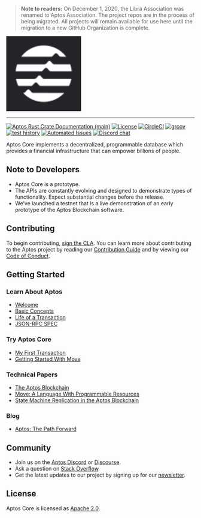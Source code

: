 > **Note to readers:** On December 1, 2020, the Libra Association was renamed to Aptos Association. The project repos are in the process of being migrated. All projects will remain available for use here until the migration to a new GitHub Organization is complete.

<a href="https://developers.aptos-labs.com">
	<img width="200" src="./.assets/aptos.png" alt="Aptos Logo" />
</a>

---

[![Aptos Rust Crate Documentation (main)](https://img.shields.io/badge/docs-main-59f)](https://aptos.github.io/aptos/)
[![License](https://img.shields.io/badge/license-Apache-green.svg)](LICENSE)
[![CircleCI](https://circleci.com/gh/aptos-labs/aptos-core/tree/main.svg?style=shield&circle-token=d248cf1c0580eb69a507a71c0d238e1eaf193767)](https://circleci.com/gh/aptos-labs/aptos-core/tree/main)
[![grcov](https://img.shields.io/badge/Coverage-grcov-green)](https://ci-artifacts.aptos-labs.com/coverage/unit-coverage/latest/index.html)
[![test history](https://img.shields.io/badge/Test-History-green)](https://ci-artifacts.aptos-labs.com/testhistory/aptos/aptos/auto/ci-test.yml/index.html)
[![Automated Issues](https://img.shields.io/github/issues-search?color=orange&label=Automated%20Issues&query=repo%3Aaptos%2Faptos%20is%3Aopen%20author%3Aapp%2Fgithub-actions)](https://github.com/aptos-labs/aptos-core/issues/created_by/app/github-actions)
[![Discord chat](https://img.shields.io/discord/903339070925721652.svg?logo=discord&style=flat-square)](https://discord.gg/epNwRT2wcd)


Aptos Core implements a decentralized, programmable database which provides a financial infrastructure that can empower billions of people.

## Note to Developers
* Aptos Core is a prototype.
* The APIs are constantly evolving and designed to demonstrate types of functionality. Expect substantial changes before the release.
* We’ve launched a testnet that is a live demonstration of an early prototype of the Aptos Blockchain software.

## Contributing

To begin contributing, [sign the CLA](https://aptos-labs.com/en-US/cla-sign/). You can learn more about contributing to the Aptos project by reading our [Contribution Guide](https://developers.aptos-labs.com/docs/community/contributing) and by viewing our [Code of Conduct](https://developers.aptos-labs.com/docs/policies/code-of-conduct).

## Getting Started

### Learn About Aptos
* [Welcome](https://developers.aptos-labs.com/docs/welcome-to-aptos)
* [Basic Concepts](https://developers.aptos-labs.com/docs/basics/basics-txns-states)
* [Life of a Transaction](https://developers.aptos-labs.com/docs/transactions/basics-life-of-txn)
* [JSON-RPC SPEC](json-rpc/json-rpc-spec.md)

### Try Aptos Core
* [My First Transaction](https://developers.aptos-labs.com/docs/tutorials/tutorial-my-first-transaction)
* [Getting Started With Move](https://aptos.github.io/move/introduction.html)

### Technical Papers
* [The Aptos Blockchain](https://developers.aptos-labs.com/docs/technical-papers/the-aptos-blockchain-paper)
* [Move: A Language With Programmable Resources](https://developers.aptos-labs.com/docs/technical-papers/move-paper)
* [State Machine Replication in the Aptos Blockchain](https://developers.aptos-labs.com/docs/technical-papers/state-machine-replication-paper)

### Blog
* [Aptos: The Path Forward](https://developers.aptos-labs.com/blog/2019/06/18/the-path-forward/)

## Community

* Join us on the [Aptos Discord](https://discord.gg/epNwRT2wcd) or [Discourse](https://community.aptos-labs.com).
* Ask a question on [Stack Overflow](https://stackoverflow.com/questions/tagged/aptos).
* Get the latest updates to our project by signing up for our [newsletter](https://developers.aptos-labs.com/newsletter_form).

## License

Aptos Core is licensed as [Apache 2.0](https://github.com/aptos-labs/aptos-core/blob/main/LICENSE).
